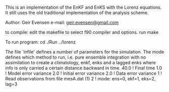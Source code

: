 This is an implementation of the EnKF and EnKS with the 
Lorenz equations.   It still uses the old traditional implementation
of the analysis scheme.

Author: Geir Evensen
e-mail: geir.evensen@gmail.com

to compile: 
    edit the makefile to select f90 compiler and options.
    run make

To run program:
    cd ./Run
    ../lorenz
           
The file `infile'  defines a number of parameters for the
simulation.  The mode defines which method to run, i.e. pure ensemble
integration with no assimilation to create a climatology,  enkf, enks
and a lagged enks where info is only carried a certain distance backward
in time.
40.0             ! Final time
1.0              ! Model error variance
2.0              ! Initial error variance
2.0              ! Data error variance
1                ! Read observations from file mesA.dat (1)
2                ! mode: ens=0, ekf=1, eks=2, lag=3

